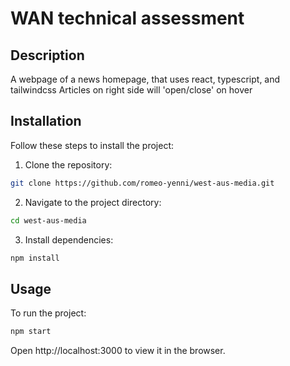 # WAN technical assessment

## Description

A webpage of a news homepage, that uses react, typescript, and tailwindcss
Articles on right side will 'open/close' on hover

## Installation

Follow these steps to install the project:

1. Clone the repository:
```bash
git clone https://github.com/romeo-yenni/west-aus-media.git
```

2. Navigate to the project directory:
```bash
cd west-aus-media
```
3. Install dependencies:
```bash
npm install
```

## Usage

To run the project:
```bash
npm start
```
Open http://localhost:3000 to view it in the browser. 

